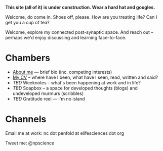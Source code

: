 **This site (all of it) is under construction. Wear a hard hat and googles.**

Welcome,  do come in. Shoes off, please. How are you treating life? Can I get you a cup of tea? 

Welcome, explore my connected post-synaptic space. And reach out – perhaps we'd enjoy discussing and learning face-to-face. 

# Chambers
* [About me](/about-me.md) — brief bio (inc. competing interests)
* [My CV](/resume.md) – where have I been, what have I seen, read, written and said?
* *TBD* Weeknotes – what's been happening at work and in life?
* *TBD* Soapbox – a space for developed thoughts (blogs) and undeveloped murmurs (scribbles)
* *TBD* Gratitude reel — I'm no island

# Channels
Email me at work: nc dot penfold at elifesciences dot org

Tweet me: @npscience
